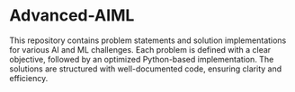 # Advanced-AIML
This repository contains problem statements and solution implementations for various AI and ML challenges. Each problem is defined with a clear objective, followed by an optimized Python-based implementation. The solutions are structured with well-documented code, ensuring clarity and efficiency.
